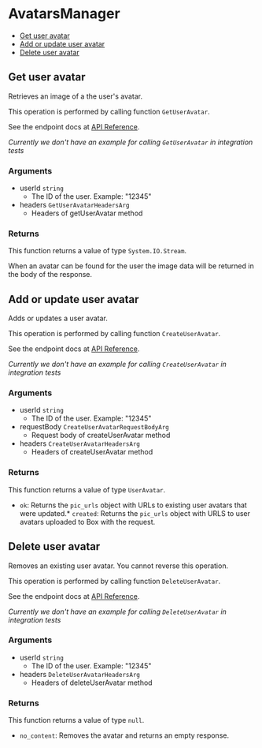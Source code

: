 # AvatarsManager


- [Get user avatar](#get-user-avatar)
- [Add or update user avatar](#add-or-update-user-avatar)
- [Delete user avatar](#delete-user-avatar)

## Get user avatar

Retrieves an image of a the user's avatar.

This operation is performed by calling function `GetUserAvatar`.

See the endpoint docs at
[API Reference](https://developer.box.com/reference/get-users-id-avatar/).

*Currently we don't have an example for calling `GetUserAvatar` in integration tests*

### Arguments

- userId `string`
  - The ID of the user. Example: "12345"
- headers `GetUserAvatarHeadersArg`
  - Headers of getUserAvatar method


### Returns

This function returns a value of type `System.IO.Stream`.

When an avatar can be found for the user the
image data will be returned in the body of the
response.


## Add or update user avatar

Adds or updates a user avatar.

This operation is performed by calling function `CreateUserAvatar`.

See the endpoint docs at
[API Reference](https://developer.box.com/reference/post-users-id-avatar/).

*Currently we don't have an example for calling `CreateUserAvatar` in integration tests*

### Arguments

- userId `string`
  - The ID of the user. Example: "12345"
- requestBody `CreateUserAvatarRequestBodyArg`
  - Request body of createUserAvatar method
- headers `CreateUserAvatarHeadersArg`
  - Headers of createUserAvatar method


### Returns

This function returns a value of type `UserAvatar`.

* `ok`: Returns the `pic_urls` object with URLs to existing
user avatars that were updated.* `created`: Returns the `pic_urls` object with URLS to user avatars
uploaded to Box with the request.


## Delete user avatar

Removes an existing user avatar.
You cannot reverse this operation.

This operation is performed by calling function `DeleteUserAvatar`.

See the endpoint docs at
[API Reference](https://developer.box.com/reference/delete-users-id-avatar/).

*Currently we don't have an example for calling `DeleteUserAvatar` in integration tests*

### Arguments

- userId `string`
  - The ID of the user. Example: "12345"
- headers `DeleteUserAvatarHeadersArg`
  - Headers of deleteUserAvatar method


### Returns

This function returns a value of type `null`.

* `no_content`: Removes the avatar and returns an empty response.


